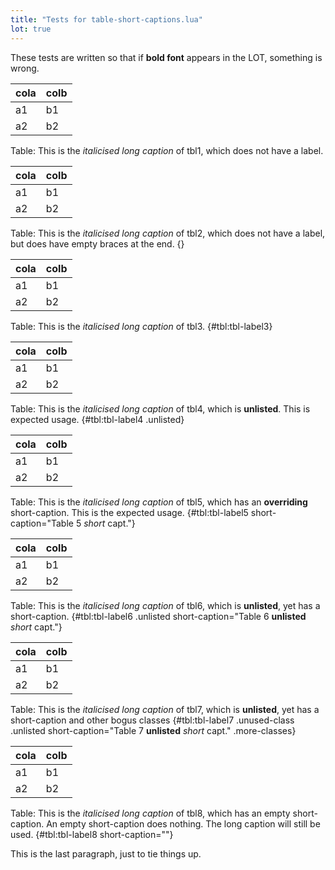 ```yaml
---
title: "Tests for table-short-captions.lua"
lot: true
---
```


These tests are written so that if **bold font** appears in the LOT, something is wrong.


| cola | colb |
| ---- | ---- |
| a1   | b1   |
| a2   | b2   |

Table: This is the *italicised long caption* of tbl1, which does not have a label.


| cola | colb |
| ---- | ---- |
| a1   | b1   |
| a2   | b2   |

Table: This is the *italicised long caption* of tbl2, which does not have a label, but does have empty braces at the end.  {}


| cola | colb |
| ---- | ---- |
| a1   | b1   |
| a2   | b2   |

Table: This is the *italicised long caption* of tbl3.  {#tbl:tbl-label3}


| cola | colb |
| ---- | ---- |
| a1   | b1   |
| a2   | b2   |

Table: This is the *italicised long caption* of tbl4, which is **unlisted**. This is expected usage.  {#tbl:tbl-label4 .unlisted}


| cola | colb |
| ---- | ---- |
| a1   | b1   |
| a2   | b2   |

Table: This is the *italicised long caption* of tbl5, which has an **overriding** short-caption. This is the expected usage. {#tbl:tbl-label5 short-caption="Table 5 *short* capt."}


| cola | colb |
| ---- | ---- |
| a1   | b1   |
| a2   | b2   |

Table: This is the *italicised long caption* of tbl6, which is **unlisted**, yet has a short-caption.  {#tbl:tbl-label6 .unlisted short-caption="Table 6 **unlisted** *short* capt."}


| cola | colb |
| ---- | ---- |
| a1   | b1   |
| a2   | b2   |

Table: This is the *italicised long caption* of tbl7, which is **unlisted**, yet has a short-caption and other bogus classes {#tbl:tbl-label7 .unused-class .unlisted short-caption="Table 7 **unlisted** *short* capt." .more-classes}


| cola | colb |
| ---- | ---- |
| a1   | b1   |
| a2   | b2   |

Table: This is the *italicised long caption* of tbl8, which has an empty short-caption. An empty short-caption does nothing. The long caption will still be used. {#tbl:tbl-label8 short-caption=""}


This is the last paragraph, just to tie things up.
